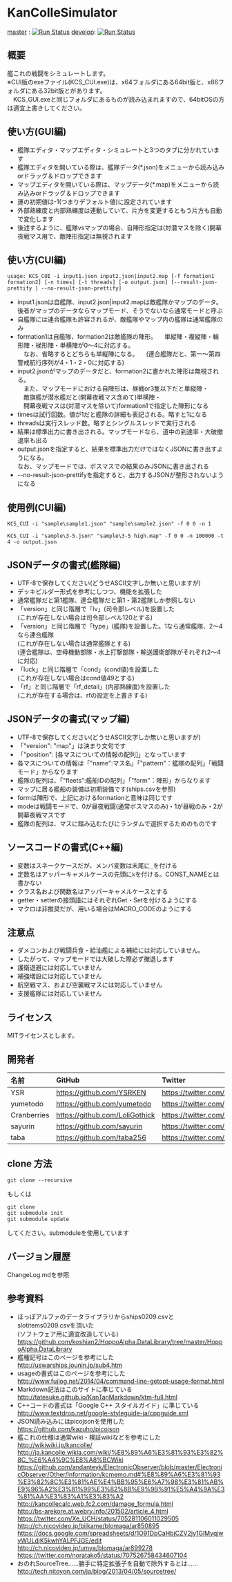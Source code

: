 ﻿# KanColleSimulator

[master](https://github.com/YSRKEN/KanColleSimulator_KAI) : [![Run Status](https://api.shippable.com/projects/577cc61f3be4f4faa56be960/badge?branch=master)](https://app.shippable.com/projects/577cc61f3be4f4faa56be960)
[develop](https://github.com/YSRKEN/KanColleSimulator_KAI/tree/develop): [![Run Status](https://api.shippable.com/projects/577cc61f3be4f4faa56be960/badge?branch=develop)](https://app.shippable.com/projects/577cc61f3be4f4faa56be960)

## 概要
艦これの戦闘をシミュレートします。  
※CUI版のexeファイル(KCS_CUI.exe)は、x64フォルダにある64bit版と、x86フォルダにある32bit版とがあります。  
　KCS_GUI.exeと同じフォルダにあるものが読み込まれますので、64bitOSの方は適宜上書きしてください。

## 使い方(GUI編)
- 艦隊エディタ・マップエディタ・シミュレートと3つのタブに分かれています
- 艦隊エディタを開いている際は、艦隊データ(*.json)をメニューから読み込みorドラッグ＆ドロップできます
- マップエディタを開いている際は、マップデータ(*.map)をメニューから読み込みorドラッグ＆ドロップできます
- 運の初期値は-1(つまりデフォルト値)に設定されています
- 外部熟練度と内部熟練度は連動していて、片方を変更するともう片方も自動で変化します
- 後述するように、艦隊vsマップの場合、自陣形指定は(対潜マスを除く)開幕夜戦マス用で、敵陣形指定は無視されます

## 使い方(CUI編)
`usage: KCS_CUI -i input1.json input2.json|input2.map [-f formation1 formation2] [-n times] [-t threads] [-o output.json] [--result-json-prettify | --no-result-json-prettify]`

- input1.jsonは自艦隊、input2.json|input2.mapは敵艦隊かマップのデータ。  
後者がマップのデータならマップモード、そうでないなら通常モードと呼ぶ
- 自艦隊には連合艦隊も許容されるが、敵艦隊やマップ内の艦隊は通常艦隊のみ
- formation1は自艦隊、formation2は敵艦隊の陣形。
　単縦陣・複縦陣・輪形陣・梯形陣・単横陣が0～4に対応する。  
　なお、省略するとどちらも単縦陣になる。
　(連合艦隊だと、第一～第四警戒航行序列が4・1・2・0に対応する)
- input2.jsonがマップのデータだと、formation2に書かれた陣形は無視される。  
　また、マップモードにおける自陣形は、昼戦or3隻以下だと単縦陣・  
　敵旗艦が潜水艦だと(開幕夜戦マス含めて)単横陣・  
　開幕夜戦マスは(対潜マスを除いて)formation1で指定した陣形になる
- timesは試行回数。値が1だと艦隊の詳細も表記される。略すと1になる
- threadsは実行スレッド数。略すとシングルスレッドで実行される
- 結果は標準出力に書き出される。マップモードなら、道中の到達率・大破撤退率も出る
- output.jsonを指定すると、結果を標準出力だけではなくJSONに書き出すようになる。  
なお、マップモードでは、ボスマスでの結果のみJSONに書き出される
- --no-result-json-prettifyを指定すると、出力するJSONが整形されないようになる

## 使用例(CUI編)
`KCS_CUI -i "sample\sample1.json" "sample\sample2.json" -f 0 0 -n 1`

`KCS_CUI -i "sample\3-5.json" "sample\3-5 high.map" -f 0 0 -n 100000 -t 4 -o output.json`

## JSONデータの書式(艦隊編)
- UTF-8で保存してください(どうせASCII文字しか無いと思いますが)
- デッキビルダー形式を参考にしつつ、機能を拡張した
- 通常艦隊だと第1艦隊、連合艦隊だと第1・第2艦隊しか参照しない
- 「version」と同じ階層で「lv」(司令部レベル)を設置した  
(これが存在しない場合は司令部レベル120とする)
- 「version」と同じ階層で「type」(艦隊)を設置した。1なら通常艦隊、2～4なら連合艦隊  
(これが存在しない場合は通常艦隊とする)  
(連合艦隊は、空母機動部隊・水上打撃部隊・輸送護衛部隊がそれぞれ2～4に対応)
- 「luck」と同じ階層で「cond」(cond値)を設置した  
(これが存在しない場合はcond値49とする)
- 「rf」と同じ階層で「rf_detail」(内部熟練度)を設置した  
(これが存在する場合は、rfの設定を上書きする)

## JSONデータの書式(マップ編)
- UTF-8で保存してください(どうせASCII文字しか無いと思いますが)
- 「"version": "map"」は決まり文句です
- 「"position": [各マスについての情報の配列]」となっています
- 各マスについての情報は「"name":マス名」「"pattern"：艦隊の配列」「戦闘モード」からなります
- 艦隊の配列は、「"fleets":艦船IDの配列」「"form"：陣形」からなります
- マップに居る艦船の装備は初期装備です(ships.csvを参照)
- formは陣形で、上記におけるformationと意味は同じです
- modeは戦闘モードで、0が昼夜戦闘(通常ボスマスのみ)・1が昼戦のみ・2が開幕夜戦マスです
- 艦隊の配列は、マスに踏み込むたびにランダムで選択するためのものです

## ソースコードの書式(C++編)
- 変数はスネークケースだが、メンバ変数は末尾に`_`を付ける
- 定数名はアッパーキャメルケースの先頭に`k`を付ける。CONST_NAMEとは書かない
- クラス名および関数名はアッパーキャメルケースとする
- getter・setterの接頭語にはそれぞれGet・Setを付けるようにする
- マクロは非推奨だが、用いる場合はMACRO_CODEのようにする

## 注意点
- ダメコンおよび戦闘兵食・給油艦による補給には対応していません。
- したがって、マップモードでは大破した際必ず撤退します
- 護衛退避には対応していません
- 補強増設には対応していません
- 航空戦マス、および空襲戦マスには対応していません
- 支援艦隊には対応していません

## ライセンス
MITライセンスとします。

## 開発者
|名前       |GitHub                        |Twitter                      |
|:----------|:-----------------------------|:----------------------------|
|YSR        |https://github.com/YSRKEN     |https://twitter.com/YSRKEN   |
|yumetodo   |https://github.com/yumetodo   |https://twitter.com/yumetodo |
|Cranberries|https://github.com/LoliGothick|https://twitter.com/_EnumHack|
|sayurin    |https://github.com/sayurin    |https://twitter.com/haxe     |
|taba       |https://github.com/taba256    |https://twitter.com/__taba__ |

## clone 方法
```
git clone --recursive
```

もしくは

```
git clone
git submodule init
git submodule update
```

してください。submoduleを使用しています

## バージョン履歴
ChangeLog.mdを参照

## 参考資料
- ほっぽアルファのデータライブラリからships0209.csvとslotitems0209.csvを頂いた  
(ソフトウェア用に適宜改造している)  
https://github.com/koshian2/HoppoAlpha.DataLibrary/tree/master/HoppoAlpha.DataLibrary
- 艦種記号はこのページを参考にした  
http://uswarships.jounin.jp/sub4.htm
- usageの書式はこのページを参考にした  
http://www.fujlog.net/2014/04/command-line-getopt-usage-format.html
- Markdown記法はこのサイトに準じている  
http://tatesuke.github.io/KanTanMarkdown/ktm-full.html
- C++コードの書式は「Google C++ スタイルガイド」に準じている  
http://www.textdrop.net/google-styleguide-ja/cppguide.xml
- JSON読み込みにはpicojsonを使用した  
https://github.com/kazuho/picojson
- 艦これの仕様は通常wiki・検証wikiなどを参考にした  
http://wikiwiki.jp/kancolle/  
http://ja.kancolle.wikia.com/wiki/%E8%89%A6%E3%81%93%E3%82%8C_%E6%A4%9C%E8%A8%BCWiki  
https://github.com/andanteyk/ElectronicObserver/blob/master/ElectronicObserver/Other/Information/kcmemo.md#%E8%89%A6%E3%81%93%E3%82%8C%E3%81%AE%E4%BB%95%E6%A7%98%E3%81%AB%E9%96%A2%E3%81%99%E3%82%8B%E9%9B%91%E5%A4%9A%E3%81%AA%E3%83%A1%E3%83%A2  
http://kancollecalc.web.fc2.com/damage_formula.html  
http://bs-arekore.at.webry.info/201502/article_4.html  
https://twitter.com/Xe_UCH/status/705281106011029505  
http://ch.nicovideo.jp/biikame/blomaga/ar850895  
https://docs.google.com/spreadsheets/d/1O91DpCaHbjCZV2jy1GlMyqjwyWULdjK5kwhYALPFJGE/edit  
http://ch.nicovideo.jp/umya/blomaga/ar899278
https://twitter.com/noratako5/status/707526758434607104
- おのれSourceTree……勝手に特定拡張子を自動で除外するとは……  
http://tech.nitoyon.com/ja/blog/2013/04/05/sourcetree/
